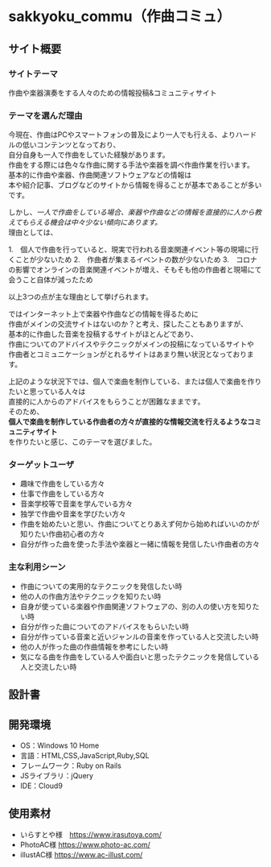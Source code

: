 # sakkyoku_commu（作曲コミュ）

## サイト概要
### サイトテーマ
作曲や楽器演奏をする人々のための情報投稿&コミュニティサイト

### テーマを選んだ理由
今現在、作曲はPCやスマートフォンの普及により一人でも行える、よりハードルの低いコンテンツとなっており、<br>
自分自身も一人で作曲をしていた経験があります。<br>
作曲をする際には色々な作曲に関する手法や楽器を調べ作曲作業を行います。<br>
基本的に作曲や楽器、作曲関連ソフトウェアなどの情報は<br>
本や紹介記事、ブログなどのサイトから情報を得ることが基本であることが多いです。<br>

しかし、*一人で作曲をしている場合、楽器や作曲などの情報を直接的に人から教えてもらえる機会は中々少ない傾向にあります。*<br>
理由としては、

1.　個人で作曲を行っていると、現実で行われる音楽関連イベント等の現場に行くことが少ないため
2.　作曲者が集まるイベントの数が少ないため
3.　コロナの影響でオンラインの音楽関連イベントが増え、そもそも他の作曲者と現場にて会うこと自体が減ったため

以上3つの点が主な理由として挙げられます。<br>

ではインターネット上で楽器や作曲などの情報を得るために<br>
作曲がメインの交流サイトはないのか？と考え、探したこともありますが、<br>
基本的に作曲した音楽を投稿するサイトがほとんどであり、<br>
作曲についてのアドバイスやテクニックがメインの投稿になっているサイトや<br>
作曲者とコミュニケーションがとれるサイトはあまり無い状況となっております。<br>

上記のような状況下では、個人で楽曲を制作している、または個人で楽曲を作りたいと思っている人々は<br>
直接的に人からのアドバイスをもらうことが困難なままです。<br>
そのため、<br>
**個人で楽曲を制作している作曲者の方々が直接的な情報交流を行えるようなコミュニティサイト**<br>
を作りたいと感じ、このテーマを選びました。<br>

### ターゲットユーザ
- 趣味で作曲をしている方々
- 仕事で作曲をしている方々
- 音楽学校等で音楽を学んでいる方々
- 独学で作曲や音楽を学びたい方々
- 作曲を始めたいと思い、作曲についてとりあえず何から始めればいいのかが知りたい作曲初心者の方々
- 自分が作った曲を使った手法や楽器と一緒に情報を発信したい作曲者の方々

### 主な利用シーン
- 作曲についての実用的なテクニックを発信したい時
- 他の人の作曲方法やテクニックを知りたい時
- 自身が使っている楽器や作曲関連ソフトウェアの、別の人の使い方を知りたい時
- 自分が作った曲についてのアドバイスをもらいたい時
- 自分が作っている音楽と近いジャンルの音楽を作っている人と交流したい時
- 他の人が作った曲の作曲情報を参考にしたい時
- 気になる曲を作曲をしている人や面白いと思ったテクニックを発信している人と交流したい時

## 設計書


## 開発環境
- OS：Windows 10 Home
- 言語：HTML,CSS,JavaScript,Ruby,SQL
- フレームワーク：Ruby on Rails
- JSライブラリ：jQuery
- IDE：Cloud9

## 使用素材
- いらすとや様　https://www.irasutoya.com/
- PhotoAC様 https://www.photo-ac.com/
- illustAC様 https://www.ac-illust.com/
